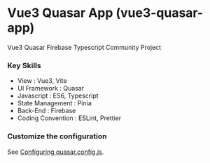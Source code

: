 # Vue3 Quasar App (vue3-quasar-app)

Vue3 Quasar Firebase Typescript Community Project

### Key Skills

- View : Vue3, Vite
- UI Framework : Quasar
- Javascript : ES6, Typescript
- State Management : Pinia
- Back-End : Firebase
- Coding Convention : ESLint, Prettier

### Customize the configuration

See [Configuring quasar.config.js](https://v2.quasar.dev/quasar-cli-vite/quasar-config-js).

